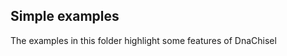 Simple examples
----------------

The examples in this folder highlight some features of DnaChisel 
